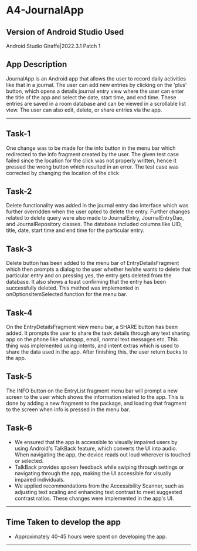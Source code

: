 # A4-JournalApp

## Version of Android Studio Used
Android Studio Giraffe|2022.3.1 Patch 1

## App Description
JournalApp is an Android app that allows the user to record daily activities like that in a journal. The user can add new entries by clicking on the 'plus' button, which opens a details journal entry view where the user can enter the title of the app and select the date, start time, and end time. These entries are saved in a room database and can be viewed in a scrollable list view. The user can also edit, delete, or share entries via the app.

---
## Task-1
One change was to be made for the info button in the menu bar which redirected to the info fragment created by the user. The given test case failed since the location for the click was not properly written, hence it pressed the wrong button which resulted in an error. The test case was corrected by changing the location of the click

## Task-2
Delete functionality was added in the journal entry dao interface which was further overridden when the user opted to delete the entry. Further changes related to delete query were also made to JournalEntry, JournalEntryDao, and JournalRepository classes. The database included columns like UID, title, date, start time and end time for the particular entry.

## Task-3
Delete button has been added to the menu bar of EntryDetailsFragment which then prompts a dialog to the user whether he/she wants to delete that particular entry and on pressing yes, the entry gets deleted from the database. It also shows a toast confirming that the entry has been successfully deleted. This method was implemented in onOptionsItemSelected function for the menu bar.

## Task-4
On the EntryDetailsFragment view menu bar, a SHARE button has been added. It prompts the user to share the task details through any text sharing app on the phone like whatsapp, email, normal text messages etc. This thing was implemented using intents, and intent extras which is used to share the data used in the app. After finishing this, the user return backs to the app.

## Task-5
The INFO button on the EntryList fragment menu bar will prompt a new screen to the user which shows the information related to the app. This is done by adding a new fragment to the package, and loading that fragment to the screen when info is pressed in the menu bar.

## Task-6
- We ensured that the app is accessible to visually impaired users by using Android's TalkBack feature, which converts the UI into audio. When navigating the app, the device reads out loud wherever is touched or selected.
- TalkBack provides spoken feedback while swiping through settings or navigating through the app, making the UI accessible for visually impaired individuals.
- We applied recommendations from the Accessibility Scanner, such as adjusting text scaling and enhancing text contrast to meet suggested contrast ratios. These changes were implemented in the app's UI.
---
## Time Taken to develop the app
- Approximately 40-45 hours were spent on developing the app.
---
